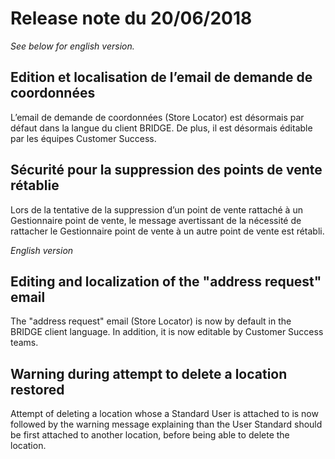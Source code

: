 # Release note du 20/06/2018

*See below for english version.*

## Edition et localisation de l’email de demande de coordonnées

L’email de demande de coordonnées (Store Locator) est désormais par défaut dans la langue du client BRIDGE. 
De plus, il est désormais éditable par les équipes Customer Success.

## Sécurité pour la suppression des points de vente rétablie

Lors de la tentative de la suppression d’un point de vente rattaché à un Gestionnaire point de vente, le message avertissant de la nécessité de rattacher le Gestionnaire point de vente à un autre point de vente est rétabli.

*English version*

## Editing and localization of the "address request" email

The "address request" email (Store Locator)  is now by default in the BRIDGE client language. 
In addition, it is now editable by Customer Success teams.

## Warning during attempt to delete a location restored

Attempt of deleting a location whose a Standard User is attached to is now followed by the warning message explaining than the User Standard should be first attached to another location, before being able to delete the location.

